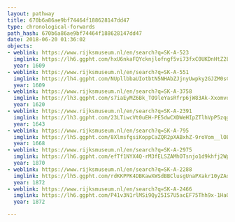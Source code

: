 ```yaml
---
layout: pathway
title: 670b6a86ae9bf74464f188628147dd47
type: chronological-forwards
path_hash: 670b6a86ae9bf74464f188628147dd47
date: 2018-06-20 01:36:02
objects:
- weblink: https://www.rijksmuseum.nl/en/search?q=SK-A-523
  imglink: https://lh6.ggpht.com/hxU6nkaFQYcknjlofngf5vi73fxC0UKDnHtZ2LroKfDWZ1aYNGJxJzrOihNXglb1_P9uM_-akDqgmNmTTr9RM4PjGhI=s200
  year: 1609
- weblink: https://www.rijksmuseum.nl/en/search?q=SK-A-551
  imglink: https://lh4.ggpht.com/NUpllbbaUIotbtN5NHAbZJjnyUwpky2GJZM0sCjqVgO6cTsTvVku7CkOZvL9WLZC9GRgN0wCzo6bjkYDaSIAv_xVwg=s200
  year: 1609
- weblink: https://www.rijksmuseum.nl/en/search?q=SK-A-3758
  imglink: https://lh3.ggpht.com/s7iaEyMZ6Bk_TO9leYasRfrp6jW83Ak-XxomvoyeCM_xLV5e0gKm9E6hcZ2vLDE3zN0ji78Ep4kMq_0R5IroBigvG6k=s200
  year: 1620
- weblink: https://www.rijksmuseum.nl/en/search?q=SK-A-2391
  imglink: https://lh3.ggpht.com/23LTiwcVt0uEH-PE5dwCXDWeHIpZTlhVpP5zqgTFSoMjr0DoSycY-ZbBm0ir0J4NFQIwIG0eEaal74a0MlwdJukbpk0=s200
  year: 1643
- weblink: https://www.rijksmuseum.nl/en/search?q=SK-A-795
  imglink: https://lh5.ggpht.com/8XlmsfgsiKoppCaZQR2pXABxhZ-9roVom__lOErHpYuJb3pkF9WhuCJMz2pGz2WVi39Ib1s3Ut8Wg_kheALSziGHlMGb=s200
  year: 1668
- weblink: https://www.rijksmuseum.nl/en/search?q=SK-A-2975
  imglink: https://lh6.ggpht.com/efTf1NYX4Q-rM3fELSZAMhOTsnjo1d9khfj2Wpz-0MCPExkvabM4JUgLJu66GEf7TXrjoLKCtyz3EAIttoxNSmqhlA=s200
  year: 1870
- weblink: https://www.rijksmuseum.nl/en/search?q=SK-A-2288
  imglink: https://lh5.ggpht.com/rdKKPPK4DBKawXWSdBBClusgUnaPXakr10yZAdT3Vu5DoAHpdjbTYFfdkUTPXNsTQXkjwvhhYsAnrkFPkmO4FhuarBU=s200
  year: 1872
- weblink: https://www.rijksmuseum.nl/en/search?q=SK-A-2466
  imglink: https://lh6.ggpht.com/P41v3N1rlMSi9Qy25IS7U5acEF75Thh9x-1HaOmVWTTaoUkMdkA16kuZmSZ5VgVkzKG1eSvjw1YdLRiUebTQlnFqk3Q=s200
  year: 1872

---
```

